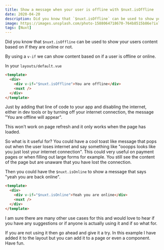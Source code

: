 ```yaml
---
title: Show a message when your user is offline with $nuxt.isOffline
date: 2020-04-20
description: Did you know that `$nuxt.isOffline` can be used to show your users content based on if they are online or not.
image: https://images.unsplash.com/photo-1588064718670-764b8515b86e?ixlib=rb-1.2.1&ixid=eyJhcHBfaWQiOjEyMDd9&auto=format&fit=crop&w=800&q=60
tags: [Nuxt]
---
```


Did you know that `$nuxt.isOffline` can be used to show your users content based on if they are online or not.

By using a `v-if` we can show content based on if a user is offline or online.

In your `layouts/default.vue`

```html
<template>
  <div>
    <div v-if="$nuxt.isOffline">You are offline</div>
    <nuxt />
  </div>
</template>
```

Just by adding that line of code to your app and disabling the internet, either in dev tools or by turning off your internet connection, the message "You are offline will appear".

This won't work on page refresh and it only works when the page has loaded.

So what is it useful for? You could have a cool toast like message that pops out when the user loses internet and say something like "ooopps looks like you just lost your internet connection". This could very useful on payment pages or when filling out large forms for example. You still see the content of the page but are unaware that you have lost the connection.

Then you could have the `$nuxt.isOnline` to show a message that says "yeah you are back online".

```html
<template>
  <div>
    <div v-if="$nuxt.isOnline">Yeah you are online</div>
    <nuxt />
  </div>
</template>
```

I am sure there are many other use cases for this and would love to hear if you have any suggestions or if anyone is actually using it and if so what for.

If you are not using it then go ahead and give it a try. In this example I have added it to the layout but you can add it to a page or even a component. Have fun.
